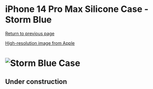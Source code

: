 # iPhone 14 Pro Max Silicone Case - Storm Blue

[Return to previous page](/iphone_14)

[High-resolution image from Apple](https://store.storeimages.cdn-apple.com/8756/as-images.apple.com/is//MPTQ3?wid=4500&hei=4500&fmt=png)

# ![Storm Blue Case](/everyphone/MPTQ3.png)

## Under construction

